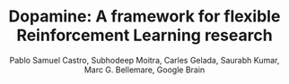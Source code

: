 ---
paperId: 44
author: Pablo Samuel Castro, Subhodeep Moitra, Carles Gelada, Saurabh Kumar, Marc G. Bellemare, Google Brain
publicationauthor: Castro, P. S. et al.
title: "Dopamine: A framework for flexible Reinforcement Learning research"
pdf: Oral_Pablo_Castro.pdf
slides: Slide_Pablo_Castro.pdf
poster: --
alt: --
type: Oral & Poster
topic: Machine Learning Methods
link: --
conference: neurips
year: 2018
tags: neurips-2018-op
location: Montreal, Canada
---